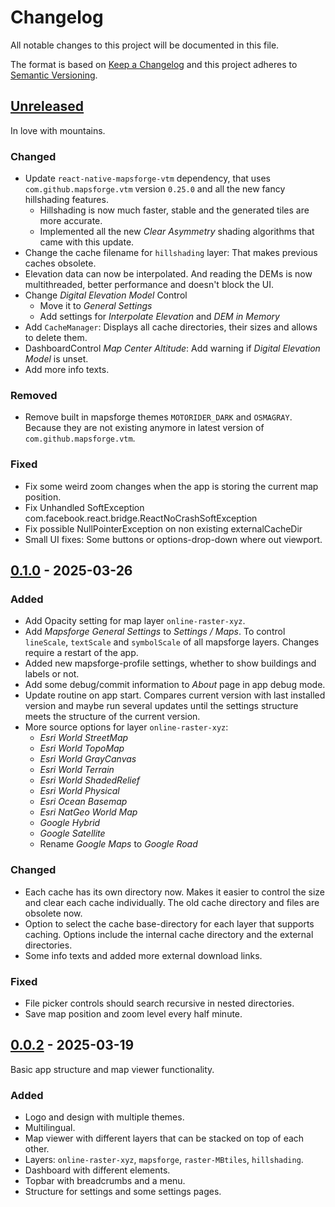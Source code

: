 # Changelog
All notable changes to this project will be documented in this file.

The format is based on [Keep a Changelog](https://keepachangelog.com/)
and this project adheres to [Semantic Versioning](https://semver.org/).

## [Unreleased]
In love with mountains.

### Changed
- Update `react-native-mapsforge-vtm` dependency, that uses `com.github.mapsforge.vtm` version `0.25.0` and all the new fancy hillshading features.
    - Hillshading is now much faster, stable and the generated tiles are more accurate.
    - Implemented all the new *Clear Asymmetry* shading algorithms that came with this update.
- Change the cache filename for `hillshading` layer: That makes previous caches obsolete.
- Elevation data can now be interpolated. And reading the DEMs is now multithreaded, better performance and doesn't block the UI.
- Change *Digital Elevation Model* Control
    - Move it to *General Settings*
    - Add settings for *Interpolate Elevation* and *DEM in Memory*
- Add `CacheManager`: Displays all cache directories, their sizes and allows to delete them.
- DashboardControl *Map Center Altitude*: Add warning if *Digital Elevation Model* is unset.
- Add more info texts.

### Removed
- Remove built in mapsforge themes `MOTORIDER_DARK` and `OSMAGRAY`. Because they are not existing anymore in latest version of `com.github.mapsforge.vtm`.

### Fixed
- Fix some weird zoom changes when the app is storing the current map position.
- Fix Unhandled SoftException com.facebook.react.bridge.ReactNoCrashSoftException
- Fix possible NullPointerException on non existing externalCacheDir
- Small UI fixes: Some buttons or options-drop-down where out viewport.

## [0.1.0] - 2025-03-26
### Added
- Add Opacity setting for map layer `online-raster-xyz`.
- Add *Mapsforge General Settings* to *Settings / Maps*. To control `lineScale`, `textScale` and `symbolScale` of all mapsforge layers. Changes require a restart of the app.
- Added new mapsforge-profile settings, whether to show buildings and labels or not.
- Add some debug/commit information to *About* page in app debug mode.
- Update routine on app start. Compares current version with last installed version and maybe run several updates until the settings structure meets the structure of the current version.
- More source options for layer `online-raster-xyz`:
    - *Esri World StreetMap*
    - *Esri World TopoMap*
    - *Esri World GrayCanvas*
    - *Esri World Terrain*
    - *Esri World ShadedRelief*
    - *Esri World Physical*
    - *Esri Ocean Basemap*
    - *Esri NatGeo World Map*
    - *Google Hybrid*
    - *Google Satellite*
    - Rename *Google Maps* to *Google Road*

### Changed
- Each cache has its own directory now. Makes it easier to control the size and clear each cache individually. The old cache directory and files are obsolete now.
- Option to select the cache base-directory for each layer that supports caching. Options include the internal cache directory and the external directories.
- Some info texts and added more external download links.

### Fixed
- File picker controls should search recursive in nested directories.
- Save map position and zoom level every half minute.

## [0.0.2] - 2025-03-19
Basic app structure and map viewer functionality.

### Added
- Logo and design with multiple themes.
- Multilingual.
- Map viewer with different layers that can be stacked on top of each other.
- Layers: `online-raster-xyz`, `mapsforge`, `raster-MBtiles`, `hillshading`.
- Dashboard with different elements.
- Topbar with breadcrumbs and a menu.
- Structure for settings and some settings pages.

[Unreleased]: https://github.com/jhotadhari/straymap/compare/v0.1.0...HEAD
[0.1.0]: https://github.com/jhotadhari/straymap/compare/v0.0.2...v0.1.0
[0.0.2]: https://github.com/jhotadhari/straymap/releases/tag/v0.0.2
